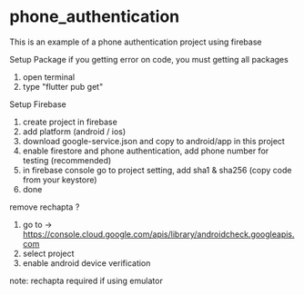 # phone_authentication
This is an example of a phone authentication project using firebase

Setup Package 
if you getting error on code, you must getting all packages
1. open terminal
2. type "flutter pub get"

Setup Firebase
1. create project in firebase
2. add platform (android / ios)
3. download google-service.json and copy to android/app in this project
4. enable firestore and phone authentication, add phone number for testing (recommended)
5. in firebase console go to project setting, add sha1 & sha256 (copy code from your keystore)
6. done

remove rechapta ? 
1. go to -> https://console.cloud.google.com/apis/library/androidcheck.googleapis.com
2. select project 
3. enable android device verification

note: rechapta required if using emulator
